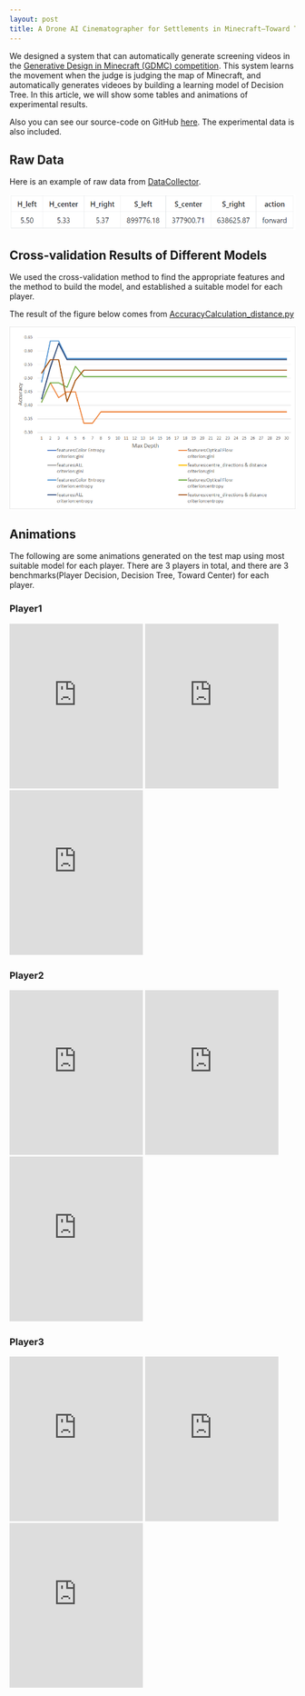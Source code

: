 ```yaml
---
layout: post
title: A Drone AI Cinematographer for Settlements in Minecraft–Toward Their Crowd Assessment
---
```


We designed a system that can automatically generate screening videos in the [Generative Design in Minecraft (GDMC) competition](https://gendesignmc.engineering.nyu.edu/). This system learns the movement when the judge is judging the map of Minecraft, and automatically generates videoes by building a learning model of Decision Tree. In this article, we will show some tables and animations of experimental results.

Also you can see our source-code on GitHub [here](https://github.com/Moss-J/Cinematographer-in-GDMC).
The experimental data is also included.

## Raw Data

Here is an example of raw data from [DataCollector](https://github.com/Moss-J/Cinematographer-in-GDMC/blob/main/DataCollector.py).

![alt](https://github.com/Moss-J/moss-j.github.io/blob/master/images/rawdata.png?raw=true)

## Cross-validation Results of Different Models 

We used the cross-validation method to find the appropriate features and the method to build the model, and established a suitable model for each player.

The result of the figure below comes from [AccuracyCalculation_distance.py](https://github.com/Moss-J/Cinematographer-in-GDMC/blob/main/AccuracyCalculation_distance.py)

![alt](https://github.com/Moss-J/moss-j.github.io/blob/master/images/cv.png?raw=true)


## Animations

The following are some animations generated on the test map using most suitable model for each player. There are 3 players in total, and there are 3 benchmarks(Player Decision, Decision Tree, Toward Center) for each player.

### Player1
<iframe width="235" height="290" src="https://www.youtube.com/embed/zGHvflma0fs" title="YouTube video player" frameborder="0" allow="accelerometer; autoplay; clipboard-write; encrypted-media; gyroscope; picture-in-picture" allowfullscreen></iframe>
<iframe width="235" height="290" src="https://www.youtube.com/embed/zGHvflma0fs" title="YouTube video player" frameborder="0" allow="accelerometer; autoplay; clipboard-write; encrypted-media; gyroscope; picture-in-picture" allowfullscreen></iframe>
<iframe width="235" height="290" src="https://www.youtube.com/embed/zGHvflma0fs" title="YouTube video player" frameborder="0" allow="accelerometer; autoplay; clipboard-write; encrypted-media; gyroscope; picture-in-picture" allowfullscreen></iframe>

### Player2

<iframe width="235" height="290" src="https://www.youtube.com/embed/OFLGigezJq0" title="YouTube video player" frameborder="0" allow="accelerometer; autoplay; clipboard-write; encrypted-media; gyroscope; picture-in-picture" allowfullscreen></iframe>
<iframe width="235" height="290" src="https://www.youtube.com/embed/OFLGigezJq0" title="YouTube video player" frameborder="0" allow="accelerometer; autoplay; clipboard-write; encrypted-media; gyroscope; picture-in-picture" allowfullscreen></iframe>
<iframe width="235" height="290" src="https://www.youtube.com/embed/OFLGigezJq0" title="YouTube video player" frameborder="0" allow="accelerometer; autoplay; clipboard-write; encrypted-media; gyroscope; picture-in-picture" allowfullscreen></iframe>

### Player3

<iframe width="235" height="290" src="https://www.youtube.com/embed/FzpZ_llZ-8I" title="YouTube video player" frameborder="0" allow="accelerometer; autoplay; clipboard-write; encrypted-media; gyroscope; picture-in-picture" allowfullscreen></iframe>
<iframe width="235" height="290" src="https://www.youtube.com/embed/FzpZ_llZ-8I" title="YouTube video player" frameborder="0" allow="accelerometer; autoplay; clipboard-write; encrypted-media; gyroscope; picture-in-picture" allowfullscreen></iframe>
<iframe width="235" height="290" src="https://www.youtube.com/embed/FzpZ_llZ-8I" title="YouTube video player" frameborder="0" allow="accelerometer; autoplay; clipboard-write; encrypted-media; gyroscope; picture-in-picture" allowfullscreen></iframe>






